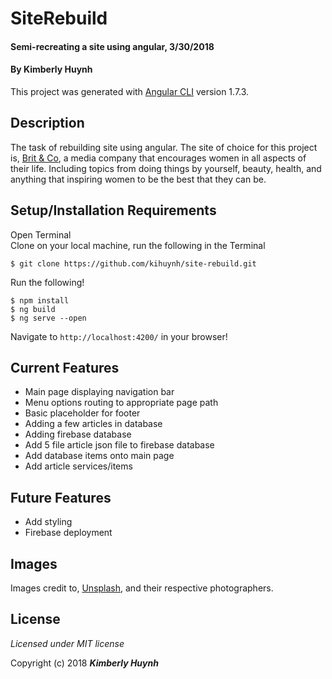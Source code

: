 # SiteRebuild
#### Semi-recreating a site using angular, 3/30/2018
#### By Kimberly Huynh
This project was generated with [Angular CLI](https://github.com/angular/angular-cli) version 1.7.3.

## Description
 The task of rebuilding site using angular. The site of choice for this project is, [Brit & Co](https://www.brit.co/), a media company that encourages women in all aspects of their life. Including topics from doing things by yourself, beauty, health, and anything that inspiring women to be the best that they can be.

## Setup/Installation Requirements
Open Terminal <br/>
Clone on your local machine, run the following in the Terminal
```
$ git clone https://github.com/kihuynh/site-rebuild.git
```
Run the following!
```
$ npm install
$ ng build
$ ng serve --open
```
Navigate to `http://localhost:4200/` in your browser!


## Current Features
- Main page displaying navigation bar
- Menu options routing to appropriate page path
- Basic placeholder for footer
- Adding a few articles in database
- Adding firebase database
- Add 5 file article json file to firebase database
- Add database items onto main page
- Add article services/items

## Future Features
- Add styling
- Firebase deployment

## Images
Images credit to, [Unsplash](https://unsplash.com/), and their respective photographers.

## License

*Licensed under MIT license*

Copyright (c) 2018 **_Kimberly Huynh_**
